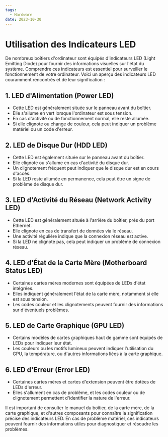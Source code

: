 ```yaml
---
tags:
  - Hardware
date: 2023-10-30
---
```

# Utilisation des Indicateurs LED

De nombreux boîtiers d'ordinateur sont équipés d'indicateurs LED (Light Emitting Diode) pour fournir des informations visuelles sur l'état du système. Comprendre ces indicateurs est essentiel pour surveiller le fonctionnement de votre ordinateur. Voici un aperçu des indicateurs LED couramment rencontrés et de leur signification :

## 1. LED d'Alimentation (Power LED)

- Cette LED est généralement située sur le panneau avant du boîtier.
- Elle s'allume en vert lorsque l'ordinateur est sous tension.
- En cas d'activité ou de fonctionnement normal, elle reste allumée.
- Si elle clignote ou change de couleur, cela peut indiquer un problème matériel ou un code d'erreur.

## 2. LED de Disque Dur (HDD LED)

- Cette LED est également située sur le panneau avant du boîtier.
- Elle clignote ou s'allume en cas d'activité du disque dur.
- Un clignotement fréquent peut indiquer que le disque dur est en cours d'accès.
- Si la LED reste allumée en permanence, cela peut être un signe de problème de disque dur.

## 3. LED d'Activité du Réseau (Network Activity LED)

- Cette LED est généralement située à l'arrière du boîtier, près du port Ethernet.
- Elle clignote en cas de transfert de données via le réseau.
- Une activité régulière indique que la connexion réseau est active.
- Si la LED ne clignote pas, cela peut indiquer un problème de connexion réseau.

## 4. LED d'État de la Carte Mère (Motherboard Status LED)

- Certaines cartes mères modernes sont équipées de LEDs d'état intégrées.
- Elles indiquent généralement l'état de la carte mère, notamment si elle est sous tension.
- Les codes couleur et les clignotements peuvent fournir des informations sur d'éventuels problèmes.

## 5. LED de Carte Graphique (GPU LED)

- Certains modèles de cartes graphiques haut de gamme sont équipés de LEDs pour indiquer leur état.
- Les couleurs ou les motifs lumineux peuvent indiquer l'utilisation du GPU, la température, ou d'autres informations liées à la carte graphique.

## 6. LED d'Erreur (Error LED)

- Certaines cartes mères et cartes d'extension peuvent être dotées de LEDs d'erreur.
- Elles s'allument en cas de problème, et les codes couleur ou de clignotement permettent d'identifier la nature de l'erreur.

Il est important de consulter le manuel du boîtier, de la carte mère, de la carte graphique, et d'autres composants pour connaître la signification précise des indicateurs LED. En cas de problème matériel, ces indicateurs peuvent fournir des informations utiles pour diagnostiquer et résoudre les problèmes.
